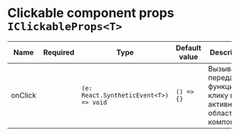 # Clickable component props `IClickableProps<T>`
| Name | Required | Type | Default value | Description |
|---|:-:|---|---|---|
| onClick || `(e: React.SyntheticEvent<T>) => void` | `() => {}` | Вызывает переданную функцию по клику в активную область компонента |